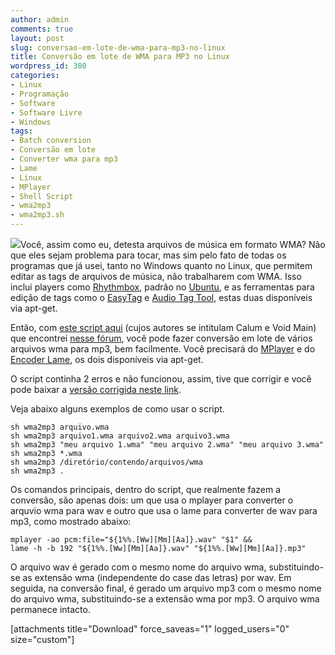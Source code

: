 ```yaml
---
author: admin
comments: true
layout: post
slug: conversao-em-lote-de-wma-para-mp3-no-linux
title: Conversão em lote de WMA para MP3 no Linux
wordpress_id: 380
categories:
- Linux
- Programação
- Software
- Software Livre
- Windows
tags:
- Batch conversion
- Conversão em lote
- Converter wma para mp3
- Lame
- Linux
- MPlayer
- Shell Script
- wma2mp3
- wma2mp3.sh
---
```


[![](http://manoelcampos.com/wp-content/uploads/wma.png)](http://manoelcampos.com/wp-content/uploads/wma.png)Você, assim como eu, detesta arquivos de música em formato WMA? Não que eles sejam problema para tocar, mas sim pelo fato de todas os programas que já usei, tanto no Windows quanto no Linux, que permitem editar as tags de arquivos de música, não trabalharem com WMA. Isso inclui players como [Rhythmbox](http://projects.gnome.org/rhythmbox/), padrão no [Ubuntu](http://www.ubuntu.com), e as ferramentas para edição de tags como o [EasyTag](http://easytag.sourceforge.net/) e [Audio Tag Tool](http://pwp.netcabo.pt/paol/tagtool/), estas duas disponíveis via apt-get.

Então, com [este script aqui](http://voidmain.is-a-geek.net/files/scripts/wma2mp3) (cujos autores se intitulam Calum e Void Main) que encontrei [nesse fórum](http://voidmain.is-a-geek.net/forums/viewtopic.php?t=407), você pode fazer conversão em lote de vários arquivos wma para mp3, bem facilmente. Você precisará do [MPlayer](http://www.mplayerhq.hu/) e do [Encoder Lame](http://lame.sourceforge.net/), os dois disponíveis via apt-get.

O script continha 2 erros e não funcionou, assim, tive que corrigir e você pode baixar a [versão corrigida neste link](http://manoelcampos.com/wp-content/uploads/2009/04/wma2mp3.sh).

Veja abaixo alguns exemplos de como usar o script.

    
    sh wma2mp3 arquivo.wma
    sh wma2mp3 arquivo1.wma arquivo2.wma arquivo3.wma
    sh wma2mp3 "meu arquivo 1.wma" "meu arquivo 2.wma" "meu arquivo 3.wma"
    sh wma2mp3 *.wma
    sh wma2mp3 /diretório/contendo/arquivos/wma
    sh wma2mp3 .


Os comandos principais, dentro do script, que realmente fazem a conversão, são apenas dois: um que usa o mplayer para converter o arquvio wma para wav e outro que usa o lame para converter de wav para mp3, como mostrado abaixo:

    
    mplayer -ao pcm:file="${1%%.[Ww][Mm][Aa]}.wav" "$1" &&
    lame -h -b 192 "${1%%.[Ww][Mm][Aa]}.wav" "${1%%.[Ww][Mm][Aa]}.mp3"


O arquivo wav é gerado com o mesmo nome do arquivo wma, substituindo-se as extensão wma (independente do case das letras) por wav. Em seguida, na conversão final, é gerado um arquivo mp3 com o mesmo nome do arquivo wma, substituindo-se a extensão wma por mp3. O arquivo wma permanece intacto.

[attachments title="Download" force_saveas="1" logged_users="0" size="custom"]
